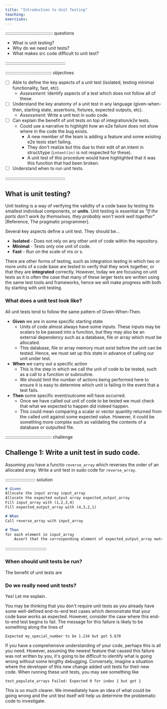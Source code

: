 ```yaml
---
title: "Introduction to Unit Testing"
teaching: 
exercises: 
---
```


:::::::::::::::::::::::::::::::::::::: questions 

- What is unit testing?
- Why do we need unit tests?
- What makes src code difficult to unit test?

::::::::::::::::::::::::::::::::::::::::::::::::

::::::::::::::::::::::::::::::::::::: objectives

- [ ] Able to define the key aspects of a unit test (isolated, testing minimal functionality, fast, etc).
    - *Assessment:* Identify aspects of a test which does not follow all of these.
- [ ] Understand the key anatomy of a unit test in any language (given-when-then, starting state, assertions, fixtures, expected outputs, etc).
    - *Assessment:* Write a unit test in sudo code.
- [ ] Can explain the benefit of unit tests on top of integration/e2e tests.
    - Could use a narrative to highlight how an e2e failure does not show where in the code the bug exists.
        - A new member of the team is adding a feature and some existing e2e tests start failing.
        - They don't realize but this due to their edit of an intent in struct/type (`intent(in)` is not respected for these).
        - A unit test of this procedure would have highlighted that it was this function that had been broken.
- [ ] Understand when to run unit tests.

::::::::::::::::::::::::::::::::::::::::::::::::

## What is unit testing?

Unit testing is a way of verifying the validity of a code base by testing its smallest individual components, or **units**. Unit testing is essential as *"If the parts don't work by themselves, they probably won't work well together"* [Reference, The pragmatic programmer].

Several key aspects define a unit test. They should be...
- **Isolated** - Does not rely on any other unit of code within the repository.
- **Minimal** - Tests only one unit of code.
- **Fast** - Run on the scale of ms or s. 

There are other forms of testing, such as integration testing in which two or more units of a code base are tested to verify that they work together, or that they are **integrated** correctly. However, today we are focusing on unit tests as it is often the case that many of these larger tests are written using the same test tools and frameworks, hence we will make progress with both by starting with unit testing.

### What does a unit test look like?

All unit tests tend to follow the same pattern of Given-When-Then.
- **Given** we are in some specific starting state
    - Units of code almost always have some inputs. These inputs may be scalars to be passed into a function, but they may also be an external dependency such as a database, file or array which must be allocated.
    - This database, file or array memory must exist before the unit can be tested. Hence, we must set up this state in advance of calling our unit under test.
- **When** we carry out a specific action
    - This is the step in which we call the unit of code to be tested, such as a call to a function or subroutine.
    - We should limit the number of actions being performed here to ensure it is easy to determine which unit is failing in the event that a test fails.
- **Then** some specific event/outcome will have occurred.
    - Once we have called out unit of code to be tested we must check that what we expected to happen did indeed happen.
    - This could mean comparing a scalar or vector quantity returned from the called unit against some expected value. However, it could be something more complex such as validating the contents of a database or outputted file.

::::::::::::::::::::::::::::::::::::: challenge 

## Challenge 1: Write a unit test in sudo code.

Assuming you have a functio `reverse_array` which reverses the order of an allocated array. Write a unit test in sudo code for `reverse_array`.

:::::::::::::::::::::::: solution 
 
```md
# Given 
Allocate the input array input_array
Allocate the expected output array expected_output_array
Fill input_array with (1,2,3,4)
Fill expected_output_array with (4,3,2,1)

# When
Call reverse_array with input_array

# Then
for each element in input_array 
    Assert that the corrosponding element of expected_output_array matches that of input_array
```

:::::::::::::::::::::::::::::::::

### When should unit tests be run?

The benefit of unit tests are 

### Do we really need unit tests?

Yes! Let me explain.

You may be thinking that you don't require unit tests as you already have some well-defined end-to-end test cases which demonstrate that your code base works as expected. However, consider the case where this end-to-end test begins to fail. The message for this failure is likely to be something along the lines of
```
Expected my_special_number to be 1.234 but got 5.678
```
If you have a comprehensive understanding of your code, perhaps this is all you need. However, assuming the newest feature that caused this failure was not written by you, it's going to be difficult to identify what is going wrong without some lengthy debugging. Conversely, imagine a situation where the developer of this new change added unit tests for their new code. When running these unit tests, you may see something like
```
test_populate_arrays Failed: Expected 0 for index 1 but got 1
```
This is so much clearer. We immediately have an idea of what could be going wrong and the unit test itself will help us determine the problematic code to investigate.
